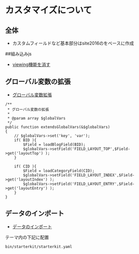# カスタマイズについて

## 全体

- カスタムフィールドなど基本部分はsite2016のをベースに作成


##組み込みjs

-  [viewing機能を消す](https://developer.a-blogcms.jp/document/reference/builtinjs/#viewing) 




## グローバル変数の拡張

- [グローバル変数拡張](https://developer.a-blogcms.jp/blog/acmscamp/globalvars.html)

```
/**
 * グローバル変数の拡張
 *
 * @param array $globalVars
 */
public function extendsGlobalVars(&$globalVars)
{
    // $globalVars->set('key', 'var');
    if( BID ){
        $Field = loadBlogField(BID);
        $globalVars->setField('FIELD_LAYOUT_TOP',$Field->get('layoutTop') );
    }

    if( CID ){
        $Field = loadCategoryField(CID);
        $globalVars->setField('FIELD_LAYOUT_INDEX',$Field->get('layoutIndex') );
        $globalVars->setField('FIELD_LAYOUT_ENTRY',$Field->get('layoutEntry') );
    }
}
```

## データのインポート

-  [データのインポート](https://developer.a-blogcms.jp/document/datamanagement/blogImport.html) 

テーマ内の下記に配置

```
bin/starterkit/starterkit.yaml
```
